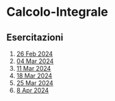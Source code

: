 # Calcolo-Integrale


## Esercitazioni
1. [26 Feb 2024](/Esercitazioni/Esercitazione%201%20(26%20Feb%202024).md)
2. [04 Mar 2024](/Esercitazioni/Esercitazione%202%20(4%20Mar%202024).md)
3. [11 Mar 2024](/Esercitazioni/Esercitazione%203%20(11%20Mar%202024).md)
4. [18 Mar 2024](/Esercitazioni/Esercitazione%204%20(18%20Mar%202024).md)
5. [25 Mar 2024](/Esercitazioni/Esercitazione%205%20(25%20Mar%202024).md)
6. [8 Apr 2024](/Esercitazioni/Esercitazione%206%20(8%20Apr%202024).md)
